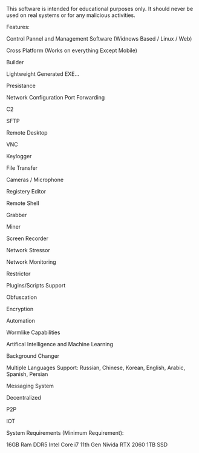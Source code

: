 This software is intended for educational purposes only. It should never be used on real systems or for any malicious activities.



Features:

Control Pannel and Management Software (Widnows Based / Linux / Web) 

Cross Platform (Works on everything Except Mobile)

Builder 

Lightweight Generated EXE...

Presistance

Network Configuration
              Port Forwarding
              
              

C2

SFTP

Remote Desktop 

VNC

Keylogger

File Transfer

Cameras / Microphone

Registery Editor

Remote Shell

Grabber

Miner

Screen Recorder 

Network Stressor

Network Monitoring

Restrictor

Plugins/Scripts Support

Obfuscation 

Encryption

Automation

Wormlike Capabilities 

Artifical Intelligence and Machine Learning 

Background Changer

Multiple Languages Support: Russian, Chinese, Korean, English, Arabic, Spanish, Persian

Messaging System

Decentralized 

P2P

IOT

System Requirements (Minimum Requirement):

16GB Ram DDR5
Intel Core i7 11th Gen 
Nivida RTX 2060
1TB SSD 






